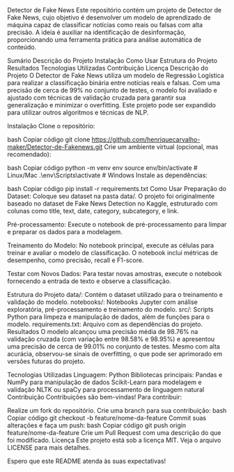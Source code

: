 Detector de Fake News
Este repositório contém um projeto de Detector de Fake News, cujo objetivo é desenvolver um modelo de aprendizado de máquina capaz de classificar notícias como reais ou falsas com alta precisão. A ideia é auxiliar na identificação de desinformação, proporcionando uma ferramenta prática para análise automática de conteúdo.

Sumário
Descrição do Projeto
Instalação
Como Usar
Estrutura do Projeto
Resultados
Tecnologias Utilizadas
Contribuição
Licença
Descrição do Projeto
O Detector de Fake News utiliza um modelo de Regressão Logística para realizar a classificação binária entre notícias reais e falsas. Com uma precisão de cerca de 99% no conjunto de testes, o modelo foi avaliado e ajustado com técnicas de validação cruzada para garantir sua generalização e minimizar o overfitting. Este projeto pode ser expandido para utilizar outros algoritmos e técnicas de NLP.

Instalação
Clone o repositório:

bash
Copiar código
git clone https://github.com/henriquecarvalho-maker/Detector-de-Fakenews.git
Crie um ambiente virtual (opcional, mas recomendado):

bash
Copiar código
python -m venv env
source env/bin/activate  # Linux/Mac
.\env\Scripts\activate   # Windows
Instale as dependências:

bash
Copiar código
pip install -r requirements.txt
Como Usar
Preparação do Dataset: Coloque seu dataset na pasta data/. O projeto foi originalmente baseado no dataset de Fake News Detection no Kaggle, estruturado com colunas como title, text, date, category, subcategory, e link.

Pré-processamento: Execute o notebook de pré-processamento para limpar e preparar os dados para a modelagem.

Treinamento do Modelo: No notebook principal, execute as células para treinar e avaliar o modelo de classificação. O notebook inclui métricas de desempenho, como precisão, recall e F1-score.

Testar com Novos Dados: Para testar novas amostras, execute o notebook fornecendo a entrada de texto e observe a classificação.

Estrutura do Projeto
data/: Contém o dataset utilizado para o treinamento e validação do modelo.
notebooks/: Notebooks Jupyter com análise exploratória, pré-processamento e treinamento do modelo.
src/: Scripts Python para limpeza e manipulação de dados, além de funções para o modelo.
requirements.txt: Arquivo com as dependências do projeto.
Resultados
O modelo alcançou uma precisão média de 98.76% na validação cruzada (com variação entre 98.58% e 98.95%) e apresentou uma precisão de cerca de 99.01% no conjunto de testes. Mesmo com alta acurácia, observou-se sinais de overfitting, o que pode ser aprimorado em versões futuras do projeto.

Tecnologias Utilizadas
Linguagem: Python
Bibliotecas principais:
Pandas e NumPy para manipulação de dados
Scikit-Learn para modelagem e validação
NLTK ou spaCy para processamento de linguagem natural
Contribuição
Contribuições são bem-vindas! Para contribuir:

Realize um fork do repositório.
Crie uma branch para sua contribuição:
bash
Copiar código
git checkout -b feature/nome-da-feature
Commit suas alterações e faça um push:
bash
Copiar código
git push origin feature/nome-da-feature
Crie um Pull Request com uma descrição do que foi modificado.
Licença
Este projeto está sob a licença MIT. Veja o arquivo LICENSE para mais detalhes.

Espero que este README atenda às suas expectativas!